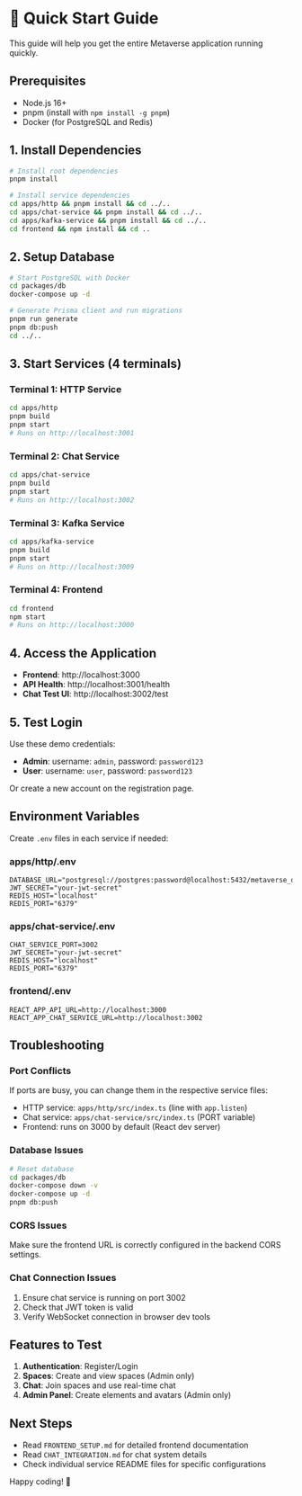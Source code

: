 # 🚀 Quick Start Guide

This guide will help you get the entire Metaverse application running quickly.

## Prerequisites

- Node.js 16+
- pnpm (install with `npm install -g pnpm`)
- Docker (for PostgreSQL and Redis)

## 1. Install Dependencies

```bash
# Install root dependencies
pnpm install

# Install service dependencies
cd apps/http && pnpm install && cd ../..
cd apps/chat-service && pnpm install && cd ../..
cd apps/kafka-service && pnpm install && cd ../..
cd frontend && npm install && cd ..
```

## 2. Setup Database

```bash
# Start PostgreSQL with Docker
cd packages/db
docker-compose up -d

# Generate Prisma client and run migrations
pnpm run generate
pnpm db:push
cd ../..
```

## 3. Start Services (4 terminals)

### Terminal 1: HTTP Service
```bash
cd apps/http
pnpm build
pnpm start
# Runs on http://localhost:3001
```

### Terminal 2: Chat Service
```bash
cd apps/chat-service
pnpm build
pnpm start
# Runs on http://localhost:3002
```

### Terminal 3: Kafka Service
```bash
cd apps/kafka-service
pnpm build
pnpm start
# Runs on http://localhost:3009
```

### Terminal 4: Frontend
```bash
cd frontend
npm start
# Runs on http://localhost:3000
```

## 4. Access the Application

- **Frontend**: http://localhost:3000
- **API Health**: http://localhost:3001/health
- **Chat Test UI**: http://localhost:3002/test

## 5. Test Login

Use these demo credentials:
- **Admin**: username: `admin`, password: `password123`
- **User**: username: `user`, password: `password123`

Or create a new account on the registration page.

## Environment Variables

Create `.env` files in each service if needed:

### apps/http/.env
```env
DATABASE_URL="postgresql://postgres:password@localhost:5432/metaverse_db"
JWT_SECRET="your-jwt-secret"
REDIS_HOST="localhost"
REDIS_PORT="6379"
```

### apps/chat-service/.env
```env
CHAT_SERVICE_PORT=3002
JWT_SECRET="your-jwt-secret"
REDIS_HOST="localhost"
REDIS_PORT="6379"
```

### frontend/.env
```env
REACT_APP_API_URL=http://localhost:3000
REACT_APP_CHAT_SERVICE_URL=http://localhost:3002
```

## Troubleshooting

### Port Conflicts
If ports are busy, you can change them in the respective service files:
- HTTP service: `apps/http/src/index.ts` (line with `app.listen`)
- Chat service: `apps/chat-service/src/index.ts` (PORT variable)
- Frontend: runs on 3000 by default (React dev server)

### Database Issues
```bash
# Reset database
cd packages/db
docker-compose down -v
docker-compose up -d
pnpm db:push
```

### CORS Issues
Make sure the frontend URL is correctly configured in the backend CORS settings.

### Chat Connection Issues
1. Ensure chat service is running on port 3002
2. Check that JWT token is valid
3. Verify WebSocket connection in browser dev tools

## Features to Test

1. **Authentication**: Register/Login
2. **Spaces**: Create and view spaces (Admin only)
3. **Chat**: Join spaces and use real-time chat
4. **Admin Panel**: Create elements and avatars (Admin only)

## Next Steps

- Read `FRONTEND_SETUP.md` for detailed frontend documentation
- Read `CHAT_INTEGRATION.md` for chat system details
- Check individual service README files for specific configurations

Happy coding! 🎉